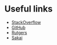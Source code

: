 Useful links
============

- [StackOverflow](www.stackoverflow.com)
- [GitHub](www.github.com)
- [Rutgers](www.rutgers.edu)
- [Sakai](https://sakai.rutgers.edu/portal)

